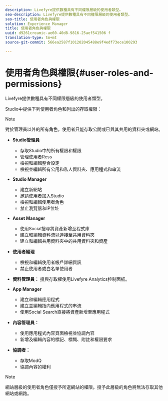 ```yaml
---
description: Livefyre提供數種具有不同權限層級的使用者類型。
seo-description: Livefyre提供數種具有不同權限層級的使用者類型。
seo-title: 使用者角色與權限
solution: Experience Manager
title: 使用者角色與權限
uuid: d9261creamic-ae60-40d8-9816-25aef541506 f
translation-type: tm+mt
source-git-commit: 566ea2587f101202045488e9f4edf73ece100293

---
```



# 使用者角色與權限{#user-roles-and-permissions}

Livefyre提供數種具有不同權限層級的使用者類型。

Studio中提供下列使用者角色和列出的存取權限：

>[!NOTE]
>
>對於管理員以外的所有角色，使用者只能存取公開或已與其共用的資料夾或網站。

* **Studio管理員**
   * 存取Studio中的所有權限和權限
   * 管理使用者Ress
   * 檢視和編輯整合設定
   * 檢視並編輯所有公用和私人資料夾、應用程式和串流

* **Studio Manager**
   * 建立新網站
   * 邀請使用者加入Studio
   * 檢視和編輯使用者角色
   * 禁止瀏覽器和IP位址

* **Asset Manager**
   * 使用Social搜尋將資產新增至程式庫
   * 建立和編輯資料流以連接至共用資料夾
   * 建立和編輯共用資料夾中的共用資料夾和資產

* **使用者經理**
   * 檢視和編輯使用者帳戶詳細資訊
   * 禁止使用者或白名單使用者

* **資料管理員：** 授與存取權使用Livefyre Analytics控制面板。
* **App Manager**
   * 建立和編輯應用程式
   * 建立並編輯指向應用程式的串流
   * 使用Social Search直接將資產新增至應用程式

* **內容管理員：**
   * 使用應用程式內容頁面檢視並協調內容
   * 新增及編輯內容的標記、標幟、附註和權限要求

* **協調者：**
   * 存取ModQ
   * 協調內容的權利

>[!NOTE]
>
>網站層級的使用者角色僅授予所選網站的權限。授予此層級的角色將無法存取其他網站或網路。
